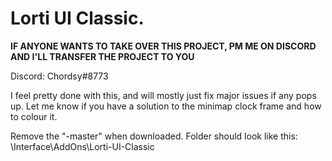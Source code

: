 # Lorti UI Classic. 

**IF ANYONE WANTS TO TAKE OVER THIS PROJECT, PM ME ON DISCORD AND I'LL TRANSFER THE PROJECT TO YOU**

Discord: Chordsy#8773

I feel pretty done with this, and will mostly just fix major issues if any pops up. 
Let me know if you have a solution to the minimap clock frame and how to colour it.

Remove the "-master" when downloaded. Folder should look like this: \Interface\AddOns\Lorti-UI-Classic
